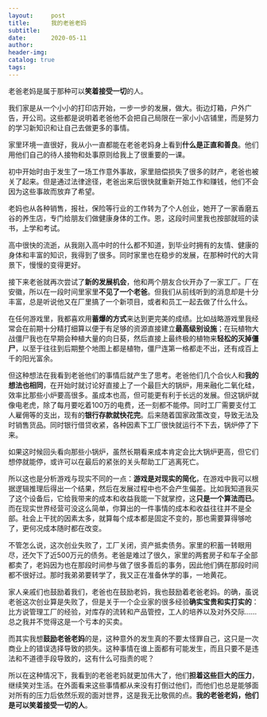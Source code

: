 ```yaml
---
layout:     post  
title:      我的老爸老妈
subtitle:  
date:       2020-05-11
author:  
header-img: 
catalog: true  
tags:
---
```



老爸老妈是属于那种可以**笑着接受一切**的人。

我们家是从一个小小的打印店开始，一步一步的发展，做大。街边灯箱，户外广告，开公司。这些都是说明着老爸他不会把自己局限在一家小小店铺里，而是努力的学习新知识和让自己去做更多的事情。

家里环境一直很好，我从小一直都能在老爸老妈身上看到**什么是正直和善良**。他们用他们自己的待人接物和处事原则给我上了很重要的一课。

初中开始时由于发生了一场工作意外事故，家里赔偿损失了很多的财产，老爸也被关了起来。但是通过法律途径，老爸出来后很快就重新开始工作和赚钱，他们不会因为这些事故而放弃了希望。

老妈也从各种销售，报社，保险等行业的工作转为了个人创业，她开了一家香磨五谷的养生店，专门给朋友们做健康身体的工作。恩，这段时间里我也按部就班的读书，上学和考试。

高中很快的流逝，从我刚入高中时的什么都不知道，到毕业时拥有的友情、健康的身体和丰富的知识，我得到了很多。同时家里也在稳步的发展，在那种时代的大背景下，慢慢的变得更好。

接下来老爸就再次尝试了**新的发展机会**，他和两个朋友合伙开办了一家工厂。厂在安徽，所以在一段时间里家里**不见了一个老爸**。但我们从前线听到的消息却是十分丰富，总是听说他又在厂里搞了一个新项目，或者和员工一起去做了什么什么。

在任何游戏里，我都喜欢用**蓄爆的方式**来达到更完美的成绩。比如战略游戏里我经常会在前期十分精打细算以便于有足够的资源直接建立**最高级别设施**；在玩植物大战僵尸我也在早期会种植大量的向日葵，然后直接上最终极的植物来**轻松的灭掉僵尸**，以至于往往到后期整个地图上都是植物，僵尸连第一格都走不出，还有成百上千的阳光富余。

但这种想法在我看到老爸他们的事情后就产生了思考。老爸他们几个合伙人和**我的想法也相同**，在开始时就讨论好直接上了一个最巨大的锅炉，用来融化二氧化硅，效率比那些小炉要高很多。虽成本也高，但可能更有利于长远的发展。但这锅炉就像电老虎，除了每月要吃着100万的电费，还一刻都不能停。同时工厂需要支付工人雇佣等的支出，现有的**银行存款就快花完**。后来随着国家政策改变，导致无法及时销售货品。同时银行借贷收紧，各种因素下工厂很快就运行不下去，锅炉停了下来。

如果这时候回头看向那些小锅炉，虽然长期看来成本肯定会比大锅炉更高，但它们想停就能停，或许可以在最后的紧张的关头帮助工厂逃离死亡。

所以这也是分析游戏与现实不同的一点：**游戏是对现实的简化**，在游戏中我可以根据逻辑推理后得出一个结果，然后在发展过程中也不会产生偏差。比如我知道我买了这个设备后，它给我带来的成本和收益我能一下就掌控，这**只是一个算法而已**。而在现实世界经营可没这么简单，你算出的一件事情的成本和收益往往并不是全部。社会上干扰的因素太多，就算每个成本都是固定不变的，那也需要算得够呛了，更何况成本随时都在改变。

不管怎么说，这次创业失败了，工厂关闭，资产抵卖债务。家里的积蓄一转眼用尽，还欠下了近500万元的债务。老爸是难过了很久，家里的两套房子和车子全部都卖了，老妈因为也在那段时间参与做了很多善后的事务，因此他们俩在那段时间都不很好过。那时我弟弟要转学了，我又正在准备休学的事，一地黄花。

家人亲戚们也鼓励着我们，老爸也在鼓励老妈，我也鼓励着老爸老妈。的确，虽说老爸这次创业算是失败了，但是关于一个企业家的很多经验**确实宝贵和实打实的**：比方说管理工厂的经验，对库存的流转和产品管控，工人的培养以及对外交际……总之我并不觉得这是一个亏本的买卖。

而其实我想**鼓励老爸老妈**的是，这种意外的发生真的不要太怪罪自己，这只是一次商业上的错误选择导致的损失。这种事情在谁上面都有可能发生，而且只要不是违法和不道德手段导致的，这有什么可指责的呢？

所以在这种情况下，我看到的老爸老妈就更加伟大了，他们**担着这些巨大的压力**，继续笑对生活。在外面看来这些事情都从来没有打倒过他们，而他们也总是能够面对所有的压力后依然乐观的面对世界，这是我无比敬佩的点。**我的老爸老妈，他们是可以笑着接受一切的人**。
